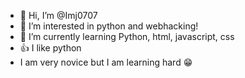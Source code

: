 - 👋 Hi, I’m @Imj0707
- 👀 I’m interested in python and webhacking!
- 🌱 I’m currently learning Python, html, javascript, css
- 👍 I like python
- I am very novice but I am learning hard 😁
<!---
Imj0707/Imj0707 is a ✨ special ✨ repository because its `README.md` (this file) appears on your GitHub profile.
You can click the Preview link to take a look at your changes.
--->
